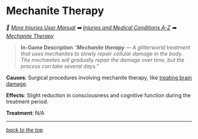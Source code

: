 # Mechanite Therapy

<!-- @generate_breadcrumb_trail {"template": "_:file_folder: {0}_", "connector": " :arrow_right: "} -->
_:file_folder: [More Injuries User Manual](/docs/wiki/README.md) :arrow_right: [Injuries and Medical Conditions A-Z](/docs/wiki/injuries/README.md) :arrow_right: [Mechanite Therapy](/docs/wiki/injuries/mechanite-therapy.md)_
<!-- @end_generated_block -->

> **In-Game Description**
> _"**Mechanite therapy** &mdash; A glitterworld treatment that uses mechanites to slowly repair cellular damage in the body. The mechanites will gradually repair the damage over time, but the process can take several days."_

**Causes**: Surgical procedures involving mechanite therapy, like [treating brain damage](/docs/wiki/surgeries.md#mechanite-therapy).

**Effects**: Slight reduction in consciousness and cognitive function during the treatment period.

**Treatment**: N/A

<!-- @generate_link_to_top {"template": "---\n_[back to the top]({1})_"} -->
---
_[back to the top](#mechanite-therapy)_
<!-- @end_generated_block -->
